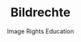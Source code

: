 ---
id: bildrechte
sort: 6
title: Bildrechte
subtitle: Image Rights Education
description: Learn about image rights, copyright laws and ethical considerations in photography
tech: [{ name: 'NuxtJS', icon: 'logos:nuxt-icon' }, { name: 'TailwindCSS', icon: 'logos:tailwindcss-icon' }]
link: https://bildrechte.vercel.app
repo: https://github.com/LeonKohli/bildrechte
image: /images/projects/bildrechte-preview.png
--- 